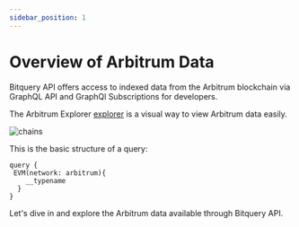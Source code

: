 ```yaml
---
sidebar_position: 1
---
```


# Overview of Arbitrum Data

Bitquery API offers access to indexed data from the Arbitrum blockchain via GraphQL API and GraphQl Subscriptions for developers.

The Arbitrum Explorer [explorer](https://explorer.bitquery.io/arbitrum) is a visual way to view Arbitrum data easily.

![chains](/img/ide/arbitrum.png)

This is the basic structure of a query:
```
query {
 EVM(network: arbitrum){
    __typename
  }
}
```

Let's dive in and explore the Arbitrum data available through Bitquery API.
